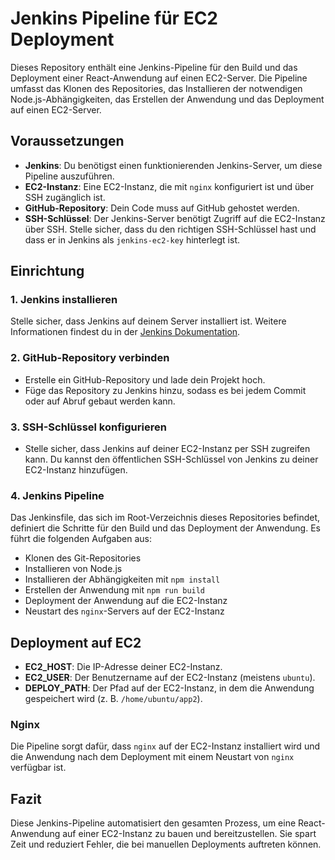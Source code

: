 # Jenkins Pipeline für EC2 Deployment

Dieses Repository enthält eine Jenkins-Pipeline für den Build und das Deployment einer React-Anwendung auf einen EC2-Server. Die Pipeline umfasst das Klonen des Repositories, das Installieren der notwendigen Node.js-Abhängigkeiten, das Erstellen der Anwendung und das Deployment auf einen EC2-Server.

## Voraussetzungen

- **Jenkins**: Du benötigst einen funktionierenden Jenkins-Server, um diese Pipeline auszuführen.
- **EC2-Instanz**: Eine EC2-Instanz, die mit `nginx` konfiguriert ist und über SSH zugänglich ist.
- **GitHub-Repository**: Dein Code muss auf GitHub gehostet werden.
- **SSH-Schlüssel**: Der Jenkins-Server benötigt Zugriff auf die EC2-Instanz über SSH. Stelle sicher, dass du den richtigen SSH-Schlüssel hast und dass er in Jenkins als `jenkins-ec2-key` hinterlegt ist.

## Einrichtung

### 1. Jenkins installieren

Stelle sicher, dass Jenkins auf deinem Server installiert ist. Weitere Informationen findest du in der [Jenkins Dokumentation](https://www.jenkins.io/doc/).

### 2. GitHub-Repository verbinden

- Erstelle ein GitHub-Repository und lade dein Projekt hoch.
- Füge das Repository zu Jenkins hinzu, sodass es bei jedem Commit oder auf Abruf gebaut werden kann.

### 3. SSH-Schlüssel konfigurieren

- Stelle sicher, dass Jenkins auf deiner EC2-Instanz per SSH zugreifen kann. Du kannst den öffentlichen SSH-Schlüssel von Jenkins zu deiner EC2-Instanz hinzufügen.

### 4. Jenkins Pipeline

Das Jenkinsfile, das sich im Root-Verzeichnis dieses Repositories befindet, definiert die Schritte für den Build und das Deployment der Anwendung. Es führt die folgenden Aufgaben aus:

- Klonen des Git-Repositories
- Installieren von Node.js
- Installieren der Abhängigkeiten mit `npm install`
- Erstellen der Anwendung mit `npm run build`
- Deployment der Anwendung auf die EC2-Instanz
- Neustart des `nginx`-Servers auf der EC2-Instanz

## Deployment auf EC2

- **EC2_HOST**: Die IP-Adresse deiner EC2-Instanz.
- **EC2_USER**: Der Benutzername auf der EC2-Instanz (meistens `ubuntu`).
- **DEPLOY_PATH**: Der Pfad auf der EC2-Instanz, in dem die Anwendung gespeichert wird (z. B. `/home/ubuntu/app2`).

### Nginx

Die Pipeline sorgt dafür, dass `nginx` auf der EC2-Instanz installiert wird und die Anwendung nach dem Deployment mit einem Neustart von `nginx` verfügbar ist.

## Fazit

Diese Jenkins-Pipeline automatisiert den gesamten Prozess, um eine React-Anwendung auf einer EC2-Instanz zu bauen und bereitzustellen. Sie spart Zeit und reduziert Fehler, die bei manuellen Deployments auftreten können.

